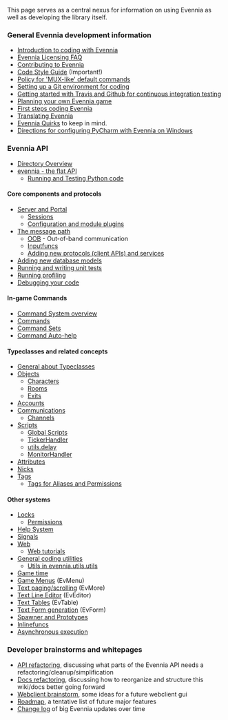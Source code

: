 
This page serves as a central nexus for information on using Evennia as well as developing the library itself.

### General Evennia development information

- [Introduction to coding with Evennia](Coding-Introduction)
- [Evennia Licensing FAQ](Licensing.md)
- [Contributing to Evennia](Contributing.md)
- [Code Style Guide](https://github.com/evennia/evennia/blob/master/CODING_STYLE.md) (Important!)
- [Policy for 'MUX-like' default commands](Using-MUX-As-a-Standard)
- [Setting up a Git environment for coding](Version-Control)
- [Getting started with Travis and Github for continuous integration testing](Using-Travis)
- [Planning your own Evennia game](Game-Planning)
- [First steps coding Evennia](First-Steps-Coding)
- [Translating Evennia](Internationalization#translating-evennia)
- [Evennia Quirks](Quirks.md) to keep in mind.
- [Directions for configuring PyCharm with Evennia on Windows](Setting-up-PyCharm)

### Evennia API

- [Directory Overview](Directory-Overview)
- [evennia - the flat API](Evennia-API)
  - [Running and Testing Python code](Execute-Python-Code)

#### Core components and protocols

- [Server and Portal](Portal-and-Server)  
  - [Sessions](Sessions.md)
  - [Configuration and module plugins](Server-Conf)
- [The message path](Messagepath.md)
  - [OOB](OOB.md) - Out-of-band communication
  - [Inputfuncs](Inputfuncs.md)
  - [Adding new protocols (client APIs) and services](Custom-Protocols)
- [Adding new database models](New-Models)
- [Running and writing unit tests](Unit-Testing)
- [Running profiling](Profiling.md) 
- [Debugging your code](Debugging.md)

#### In-game Commands

- [Command System overview](Command-System)
- [Commands](Commands.md) 
- [Command Sets](Command-Sets)
- [Command Auto-help](Help-System#command-auto-help-system)

#### Typeclasses and related concepts

- [General about Typeclasses](Typeclasses.md)
- [Objects](Objects.md)
  - [Characters](Objects#characters)
  - [Rooms](Objects#rooms)
  - [Exits](Objects#exits)
- [Accounts](Accounts.md)
- [Communications](Communications.md)
  - [Channels](Communications#channels)
- [Scripts](Scripts.md)
  - [Global Scripts](Scripts#Global-Scripts)
  - [TickerHandler](TickerHandler.md)
  - [utils.delay](https://github.com/evennia/evennia/wiki/Coding-Utils#utilsdelay)
  - [MonitorHandler](MonitorHandler.md)
- [Attributes](Attributes.md)
- [Nicks](Nicks.md)
- [Tags](Tags.md)
  - [Tags for Aliases and Permissions](Tags#using-aliases-and-permissions)

#### Other systems

- [Locks](Locks.md)
   - [Permissions](Locks#permissions)
- [Help System](Help-System)
- [Signals](Signals.md)
- [Web](Web-features)
   - [Web tutorials](Web-tutorial)
- [General coding utilities](Coding-Utils)
   - [Utils in evennia.utils.utils](evennia.utils.utils)
- [Game time](Coding-Utils#game-time)
- [Game Menus](EvMenu.md) (EvMenu)
- [Text paging/scrolling](EvMore) (EvMore)
- [Text Line Editor](EvEditor.md) (EvEditor)
- [Text Tables](https://github.com/evennia/evennia/wiki/evennia.utils.evtable) (EvTable)
- [Text Form generation](https://github.com/evennia/evennia/wiki/evennia.utils.evform) (EvForm)
- [Spawner and Prototypes](https://github.com/evennia/evennia/wiki/Spawner-and-Prototypes)
- [Inlinefuncs](TextTags#inline-functions)
- [Asynchronous execution](Async-Process)

### Developer brainstorms and whitepages

- [API refactoring](API-refactoring), discussing what parts of the Evennia API needs a refactoring/cleanup/simplification
- [Docs refactoring](Docs-refactoring), discussing how to reorganize and structure this wiki/docs better going forward
- [Webclient brainstorm](Webclient-brainstorm), some ideas for a future webclient gui
- [Roadmap](Roadmap.md), a tentative list of future major features
- [Change log](https://github.com/evennia/evennia/blob/master/CHANGELOG.md) of big Evennia updates over time


[group]: https://groups.google.com/forum/#!forum/evennia
[online-form]: https://docs.google.com/spreadsheet/viewform?hl=en_US&formkey=dGN0VlJXMWpCT3VHaHpscDEzY1RoZGc6MQ#gid=0 
[issues]: https://github.com/evennia/evennia/issues
